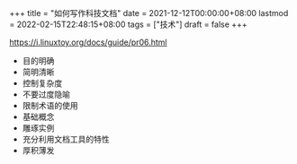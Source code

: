 +++
title = "如何写作科技文档"
date = 2021-12-12T00:00:00+08:00
lastmod = 2022-02-15T22:48:15+08:00
tags = ["技术"]
draft = false
+++

<https://i.linuxtoy.org/docs/guide/pr06.html>

-   目的明确
-   简明清晰
-   控制复杂度
-   不要过度隐喻
-   限制术语的使用
-   基础概念
-   雕琢实例
-   充分利用文档工具的特性
-   厚积薄发